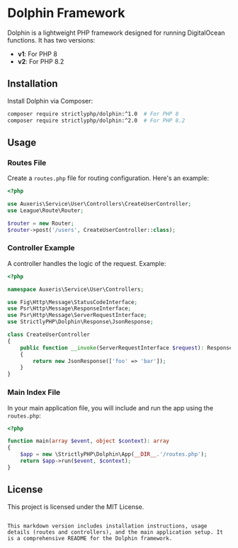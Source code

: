 # Dolphin Framework

Dolphin is a lightweight PHP framework designed for running DigitalOcean functions. It has two versions:

- **v1**: For PHP 8
- **v2**: For PHP 8.2

## Installation

Install Dolphin via Composer:

```bash
composer require strictlyphp/dolphin:^1.0  # For PHP 8
composer require strictlyphp/dolphin:^2.0  # For PHP 8.2
```

## Usage

### Routes File

Create a `routes.php` file for routing configuration. Here's an example:

```php
<?php

use Auxeris\Service\User\Controllers\CreateUserController;
use League\Route\Router;

$router = new Router;
$router->post('/users', CreateUserController::class);
```

### Controller Example

A controller handles the logic of the request. Example:

```php
<?php

namespace Auxeris\Service\User\Controllers;

use Fig\Http\Message\StatusCodeInterface;
use Psr\Http\Message\ResponseInterface;
use Psr\Http\Message\ServerRequestInterface;
use StrictlyPHP\Dolphin\Response\JsonResponse;

class CreateUserController
{
    public function __invoke(ServerRequestInterface $request): ResponseInterface
    {
        return new JsonResponse(['foo' => 'bar']);
    }
}
```

### Main Index File

In your main application file, you will include and run the app using the `routes.php`:

```php
<?php

function main(array $event, object $context): array
{
    $app = new \StrictlyPHP\Dolphin\App(__DIR__.'/routes.php');
    return $app->run($event, $context);
}
```

## License

This project is licensed under the MIT License.
```

This markdown version includes installation instructions, usage details (routes and controllers), and the main application setup. It is a comprehensive README for the Dolphin framework.